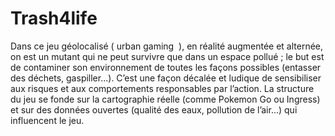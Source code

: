 # Trash4life
Dans ce jeu géolocalisé (​ urban gaming ​ ), en réalité augmentée et alternée, on est un mutant qui ne peut survivre
que dans un espace pollué ; le but est de contaminer son environnement de toutes les façons possibles (entasser
des déchets, gaspiller...). C’est une façon décalée et ludique de sensibiliser aux risques et aux comportements
responsables par l’action. La structure du jeu se fonde sur la cartographie réelle (comme Pokemon Go ou Ingress)
et sur des données ouvertes (qualité des eaux, pollution de l’air...) qui influencent le jeu.
